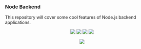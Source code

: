 ### Node Backend

This repository will cover some cool features of Node.js backend applications.

<p align="center">

<img src="https://img.shields.io/static/v1?label=language&message=javascript&color=orange"/>
<img src="https://img.shields.io/static/v1?label=language&message=typescript&color=blue"/>
<img src="https://img.shields.io/static/v1?label=language&message=node&color=success"/>
<img src="https://img.shields.io/static/v1?label=package&message=express&color=important"/>
</p>
<p align="center"><img src="https://github.com/CrispenGari/node-backend/blob/main/01_Passport.js/0_iw4cceszTn8Kq0Pj.png"/></p>
